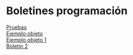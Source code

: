 # Boletines programación
[Pruebas](https://github.com/patriciamv97/BoletinesProgramacion/tree/master/src/com/programacion/programasprueba)  
[Ejemplo objeto](https://github.com/patriciamv97/BoletinesProgramacion/tree/master/src/com/programacion/ejemplosobjeto)  
[Ejemplo objeto 1](https://github.com/patriciamv97/BoletinesProgramacion/tree/master/src/com/programacion/ejemplobjeto1)  
[Boletin 2](https://github.com/patriciamv97/BoletinesProgramacion/tree/master/src/com/programacion/boletin2)  

